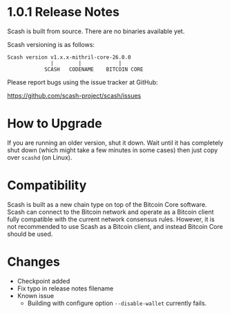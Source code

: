 1.0.1 Release Notes
===================

Scash is built from source. There are no binaries available yet.

Scash versioning is as follows:
```
Scash version v1.x.x-mithril-core-26.0.0 
              |        |            |
            SCASH   CODENAME    BITCOIN CORE
```

Please report bugs using the issue tracker at GitHub:

  <https://github.com/scash-project/scash/issues>

How to Upgrade
==============

If you are running an older version, shut it down. Wait until it has completely
shut down (which might take a few minutes in some cases) then just copy over
`scashd` (on Linux).

Compatibility
=============

Scash is built as a new chain type on top of the Bitcoin Core software. Scash
can connect to the Bitcoin network and operate as a Bitcoin client fully compatible
with the current network consensus rules. However, it is not recommended to use Scash
as a Bitcoin client, and instead Bitcoin Core should be used.

Changes
=======

- Checkpoint added
- Fix typo in release notes filename
- Known issue
  - Building with configure option `--disable-wallet` currently fails.
